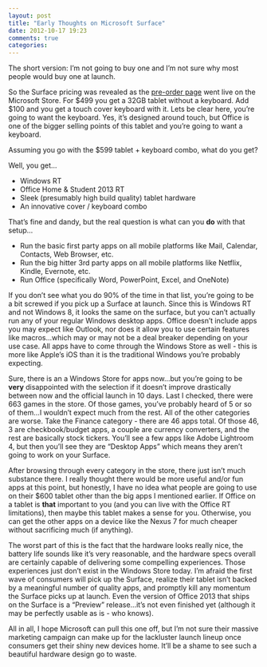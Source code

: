 ```yaml
---
layout: post
title: "Early Thoughts on Microsoft Surface"
date: 2012-10-17 19:23
comments: true
categories: 
---
```


The short version: I’m not going to buy one and I’m not sure why most people would buy one at launch.

So the Surface pricing was revealed as the [pre-order page](http://surface.microsoftstore.com/store/msstore/Content/pbpage.Surface?ESICaching=off) went live on the Microsoft Store.  For $499 you get a 32GB tablet without a keyboard.  Add $100 and you get a touch cover keyboard with it.  Lets be clear here, you’re going to want the keyboard.  Yes, it’s designed around touch, but Office is one of the bigger selling points of this tablet and you’re going to want a keyboard.

Assuming you go with the $599 tablet + keyboard combo, what do you get?

Well, you get...

- Windows RT
- Office Home & Student 2013 RT
- Sleek (presumably high build quality) tablet hardware
- An innovative cover / keyboard combo

That’s fine and dandy, but the real question is what can you **do** with that setup...

- Run the basic first party apps on all mobile platforms like Mail, Calendar, Contacts, Web Browser, etc.
- Run the big hitter 3rd party apps on all mobile platforms like Netflix, Kindle, Evernote, etc.  
- Run Office (specifically Word, PowerPoint, Excel, and OneNote)

If you don’t see what you do 90% of the time in that list, you’re going to be a bit screwed if you pick up a Surface at launch.  Since this is Windows RT and not Windows 8, it looks the same on the surface, but you can’t actually run any of your regular Windows desktop apps.  Office doesn’t include apps you may expect like Outlook, nor does it allow you to use certain features like macros...which may or may not be a deal breaker depending on your use case.  All apps have to come through the Windows Store as well - this is more like Apple’s iOS than it is the traditional Windows you’re probably expecting.

Sure, there is an a Windows Store for apps now...but you’re going to be **very** disappointed with the selection if it doesn’t improve drastically between now and the official launch in 10 days.  Last I checked, there were 663 games in the store.  Of those games, you’ve probably heard of 5 or so of them...I wouldn’t expect much from the rest.  All of the other categories are worse.  Take the Finance category - there are 46 apps total.  Of those 46, 3 are checkbook/budget apps, a couple are currency converters, and the rest are basically stock tickers.  You’ll see a few apps like Adobe Lightroom 4, but then you’ll see they are “Desktop Apps” which means they aren’t going to work on your Surface.

After browsing through every category in the store, there just isn’t much substance there.  I really thought there would be more useful and/or fun apps at this point, but honestly, I have no idea what people are going to use on their $600 tablet other than the big apps I mentioned earlier.  If Office on a tablet is **that** important to you (and you can live with the Office RT limitations), then maybe this tablet makes a sense for you.  Otherwise, you can get the other apps on a device like the Nexus 7 for much cheaper without sacrificing much (if anything).  

The worst part of this is the fact that the hardware looks really nice, the battery life sounds like it’s very reasonable, and the hardware specs overall are certainly capable of delivering some compelling experiences.  Those experiences just don’t exist in the Windows Store today.  I’m afraid the first wave of consumers will pick up the Surface, realize their tablet isn’t backed by a meaningful number of quality apps, and promptly kill any momentum the Surface picks up at launch.  Even the version of Office 2013 that ships on the Surface is a “Preview” release...it’s not even finished yet (although it may be perfectly usable as is - who knows).

All in all, I hope Microsoft can pull this one off, but I’m not sure their massive marketing campaign can make up for the lackluster launch lineup once consumers get their shiny new devices home.  It’ll be a shame to see such a beautiful hardware design go to waste.